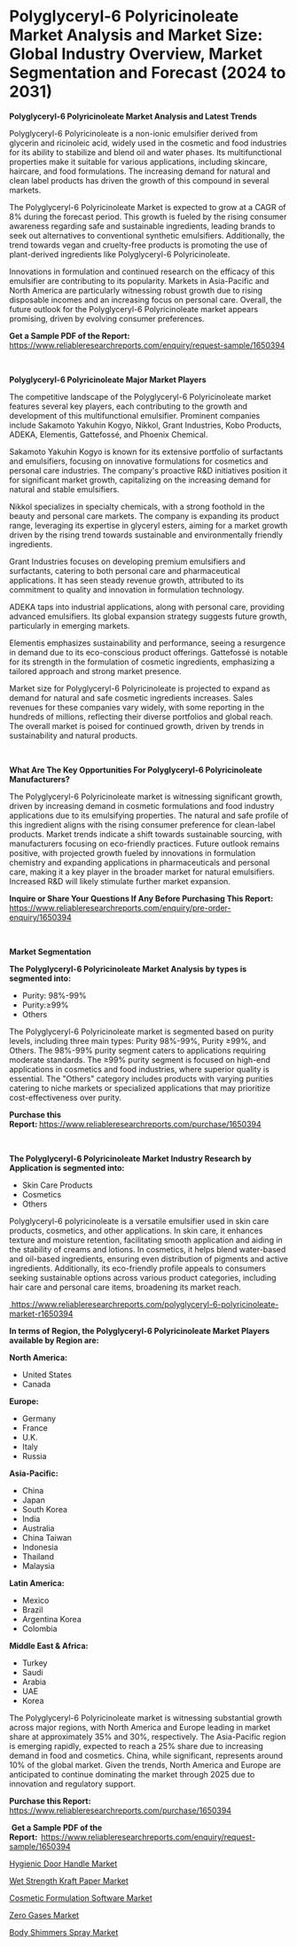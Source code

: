 <p><h1>Polyglyceryl-6 Polyricinoleate Market Analysis and Market Size: Global Industry Overview, Market Segmentation and Forecast (2024 to 2031)</h1></p><p><strong>Polyglyceryl-6 Polyricinoleate Market Analysis and Latest Trends</strong></p>
<p><p>Polyglyceryl-6 Polyricinoleate is a non-ionic emulsifier derived from glycerin and ricinoleic acid, widely used in the cosmetic and food industries for its ability to stabilize and blend oil and water phases. Its multifunctional properties make it suitable for various applications, including skincare, haircare, and food formulations. The increasing demand for natural and clean label products has driven the growth of this compound in several markets.</p><p>The Polyglyceryl-6 Polyricinoleate Market is expected to grow at a CAGR of 8% during the forecast period. This growth is fueled by the rising consumer awareness regarding safe and sustainable ingredients, leading brands to seek out alternatives to conventional synthetic emulsifiers. Additionally, the trend towards vegan and cruelty-free products is promoting the use of plant-derived ingredients like Polyglyceryl-6 Polyricinoleate. </p><p>Innovations in formulation and continued research on the efficacy of this emulsifier are contributing to its popularity. Markets in Asia-Pacific and North America are particularly witnessing robust growth due to rising disposable incomes and an increasing focus on personal care. Overall, the future outlook for the Polyglyceryl-6 Polyricinoleate market appears promising, driven by evolving consumer preferences.</p></p>
<p><strong>Get a Sample PDF of the Report:&nbsp;</strong> <a href="https://www.reliableresearchreports.com/enquiry/request-sample/1650394?utm_campaign=6&utm_medium=2&utm_source=Github&utm_content=ia&utm_term=26092024&utm_id=polyglyceryl-6-polyricinoleate">https://www.reliableresearchreports.com/enquiry/request-sample/1650394</a></p>
<p>&nbsp;</p>
<p><strong>Polyglyceryl-6 Polyricinoleate Major Market Players</strong></p>
<p><p>The competitive landscape of the Polyglyceryl-6 Polyricinoleate market features several key players, each contributing to the growth and development of this multifunctional emulsifier. Prominent companies include Sakamoto Yakuhin Kogyo, Nikkol, Grant Industries, Kobo Products, ADEKA, Elementis, Gattefossé, and Phoenix Chemical.</p><p>Sakamoto Yakuhin Kogyo is known for its extensive portfolio of surfactants and emulsifiers, focusing on innovative formulations for cosmetics and personal care industries. The company's proactive R&D initiatives position it for significant market growth, capitalizing on the increasing demand for natural and stable emulsifiers.</p><p>Nikkol specializes in specialty chemicals, with a strong foothold in the beauty and personal care markets. The company is expanding its product range, leveraging its expertise in glyceryl esters, aiming for a market growth driven by the rising trend towards sustainable and environmentally friendly ingredients.</p><p>Grant Industries focuses on developing premium emulsifiers and surfactants, catering to both personal care and pharmaceutical applications. It has seen steady revenue growth, attributed to its commitment to quality and innovation in formulation technology.</p><p>ADEKA taps into industrial applications, along with personal care, providing advanced emulsifiers. Its global expansion strategy suggests future growth, particularly in emerging markets.</p><p>Elementis emphasizes sustainability and performance, seeing a resurgence in demand due to its eco-conscious product offerings. Gattefossé is notable for its strength in the formulation of cosmetic ingredients, emphasizing a tailored approach and strong market presence.</p><p>Market size for Polyglyceryl-6 Polyricinoleate is projected to expand as demand for natural and safe cosmetic ingredients increases. Sales revenues for these companies vary widely, with some reporting in the hundreds of millions, reflecting their diverse portfolios and global reach. The overall market is poised for continued growth, driven by trends in sustainability and natural products.</p></p>
<p>&nbsp;</p>
<p><strong>What Are The Key Opportunities For Polyglyceryl-6 Polyricinoleate Manufacturers?</strong></p>
<p><p>The Polyglyceryl-6 Polyricinoleate market is witnessing significant growth, driven by increasing demand in cosmetic formulations and food industry applications due to its emulsifying properties. The natural and safe profile of this ingredient aligns with the rising consumer preference for clean-label products. Market trends indicate a shift towards sustainable sourcing, with manufacturers focusing on eco-friendly practices. Future outlook remains positive, with projected growth fueled by innovations in formulation chemistry and expanding applications in pharmaceuticals and personal care, making it a key player in the broader market for natural emulsifiers. Increased R&D will likely stimulate further market expansion.</p></p>
<p><strong>Inquire or Share Your Questions If Any Before Purchasing This Report:</strong> <a href="https://www.reliableresearchreports.com/enquiry/pre-order-enquiry/1650394?utm_campaign=6&utm_medium=2&utm_source=Github&utm_content=ia&utm_term=26092024&utm_id=polyglyceryl-6-polyricinoleate">https://www.reliableresearchreports.com/enquiry/pre-order-enquiry/1650394</a></p>
<p>&nbsp;</p>
<p><strong>Market Segmentation</strong></p>
<p><strong>The Polyglyceryl-6 Polyricinoleate Market Analysis by types is segmented into:</strong></p>
<p><ul><li>Purity: 98%-99%</li><li>Purity:≥99%</li><li>Others</li></ul></p>
<p><p>The Polyglyceryl-6 Polyricinoleate market is segmented based on purity levels, including three main types: Purity 98%-99%, Purity ≥99%, and Others. The 98%-99% purity segment caters to applications requiring moderate standards. The ≥99% purity segment is focused on high-end applications in cosmetics and food industries, where superior quality is essential. The "Others" category includes products with varying purities catering to niche markets or specialized applications that may prioritize cost-effectiveness over purity.</p></p>
<p><strong>Purchase this Report:&nbsp;</strong><a href="https://www.reliableresearchreports.com/purchase/1650394?utm_campaign=6&utm_medium=2&utm_source=Github&utm_content=ia&utm_term=26092024&utm_id=polyglyceryl-6-polyricinoleate">https://www.reliableresearchreports.com/purchase/1650394</a></p>
<p>&nbsp;</p>
<p><strong>The Polyglyceryl-6 Polyricinoleate Market Industry Research by Application is segmented into:</strong></p>
<p><ul><li>Skin Care Products</li><li>Cosmetics</li><li>Others</li></ul></p>
<p><p>Polyglyceryl-6 polyricinoleate is a versatile emulsifier used in skin care products, cosmetics, and other applications. In skin care, it enhances texture and moisture retention, facilitating smooth application and aiding in the stability of creams and lotions. In cosmetics, it helps blend water-based and oil-based ingredients, ensuring even distribution of pigments and active ingredients. Additionally, its eco-friendly profile appeals to consumers seeking sustainable options across various product categories, including hair care and personal care items, broadening its market reach.</p></p>
<p><a href="https://www.reliableresearchreports.com/polyglyceryl-6-polyricinoleate-market-r1650394?utm_campaign=6&utm_medium=2&utm_source=Github&utm_content=ia&utm_term=26092024&utm_id=polyglyceryl-6-polyricinoleate">&nbsp;https://www.reliableresearchreports.com/polyglyceryl-6-polyricinoleate-market-r1650394</a></p>
<p><strong>In terms of Region, the Polyglyceryl-6 Polyricinoleate Market Players available by Region are:</strong></p>
<p>
    <p> <strong> North America: </strong>
        <ul>
            <li>United States</li>
            <li>Canada</li>
        </ul>
        </p> 
    <p> <strong> Europe: </strong>
        <ul>
            <li>Germany</li>
            <li>France</li>
            <li>U.K.</li>
            <li>Italy</li>
            <li>Russia</li>
        </ul>
        </p> 
    <p> <strong> Asia-Pacific: </strong>
        <ul>
            <li>China</li>
            <li>Japan</li>
            <li>South Korea</li>
            <li>India</li>
            <li>Australia</li>
            <li>China Taiwan</li>
            <li>Indonesia</li>
            <li>Thailand</li>
            <li>Malaysia</li>
        </ul>
        </p> 
    <p> <strong> Latin America: </strong>
        <ul>
            <li>Mexico</li>
            <li>Brazil</li>
            <li>Argentina Korea</li>
            <li>Colombia</li>
        </ul>
        </p> 
    <p> <strong> Middle East & Africa: </strong>
        <ul>
            <li>Turkey</li>
            <li>Saudi</li>
            <li>Arabia</li>
            <li>UAE</li>
            <li>Korea</li>
        </ul>
    </p>
    </p>
<p><p>The Polyglyceryl-6 Polyricinoleate market is witnessing substantial growth across major regions, with North America and Europe leading in market share at approximately 35% and 30%, respectively. The Asia-Pacific region is emerging rapidly, expected to reach a 25% share due to increasing demand in food and cosmetics. China, while significant, represents around 10% of the global market. Given the trends, North America and Europe are anticipated to continue dominating the market through 2025 due to innovation and regulatory support.</p></p>
<p><strong>Purchase this Report: </strong><a href="https://www.reliableresearchreports.com/purchase/1650394?utm_campaign=6&utm_medium=2&utm_source=Github&utm_content=ia&utm_term=26092024&utm_id=polyglyceryl-6-polyricinoleate">https://www.reliableresearchreports.com/purchase/1650394</a></p>
<p>&nbsp;<strong>Get a Sample PDF of the Report:&nbsp;&nbsp;</strong><a href="https://www.reliableresearchreports.com/enquiry/request-sample/1650394?utm_campaign=6&utm_medium=2&utm_source=Github&utm_content=ia&utm_term=26092024&utm_id=polyglyceryl-6-polyricinoleate">https://www.reliableresearchreports.com/enquiry/request-sample/1650394</a></p>
<p><strong></strong></p>
<p><p><a href="https://issuu.com/reportprime-2/docs/hygienic-door-handle-market-size-20_ebaa095eb5d2ed?utm_campaign=6&utm_medium=2&utm_source=Github&utm_content=ia&utm_term=26092024&utm_id=polyglyceryl-6-polyricinoleate">Hygienic Door Handle Market</a></p><p><a href="https://www.linkedin.com/pulse/wet-strength-kraft-paper-market-segmentation-geographical-wl01f?trackingId=2fcTZ0DUQziCFY5qzpJcJw%3D%3D&utm_campaign=6&utm_medium=2&utm_source=Github&utm_content=ia&utm_term=26092024&utm_id=polyglyceryl-6-polyricinoleate">Wet Strength Kraft Paper Market</a></p><p><a href="https://www.linkedin.com/pulse/global-cosmetic-formulation-software-market-status-2024-thrxe?utm_campaign=6&utm_medium=2&utm_source=Github&utm_content=ia&utm_term=26092024&utm_id=polyglyceryl-6-polyricinoleate">Cosmetic Formulation Software Market</a></p><p><a href="https://github.com/FlorianWolf90/Market-Research-Report-List-1/blob/main/zero-gases-market.md?utm_campaign=6&utm_medium=2&utm_source=Github&utm_content=ia&utm_term=26092024&utm_id=polyglyceryl-6-polyricinoleate">Zero Gases Market</a></p><p><a href="https://github.com/NargisHussain75/Market-Research-Report-List-1/blob/main/body-shimmers-spray-market.md?utm_campaign=6&utm_medium=2&utm_source=Github&utm_content=ia&utm_term=26092024&utm_id=polyglyceryl-6-polyricinoleate">Body Shimmers Spray Market</a></p></p>